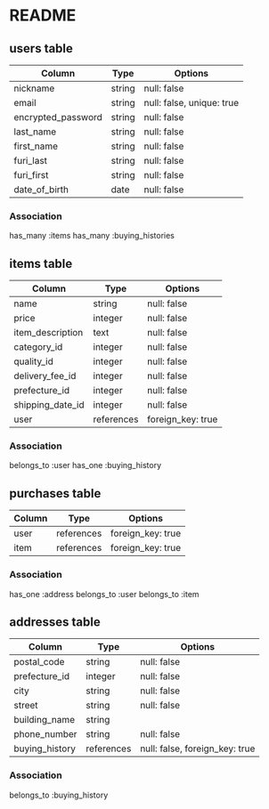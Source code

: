 # README

## users table
|Column             |Type       |Options                   |
|-------------------|-----------|--------------------------|
|nickname           |string     |null: false               |
|email              |string     |null: false, unique: true |
|encrypted_password |string     |null: false               |
|last_name          |string     |null: false               |
|first_name         |string     |null: false               |
|furi_last          |string     |null: false               |
|furi_first         |string     |null: false               |
|date_of_birth      |date       |null: false               |

### Association
has_many :items
has_many :buying_histories

## items table
|Column           |Type            |Options                               |
|-----------------|--------------- |--------------------------------------|
|name             |string          |null: false                           |
|price            |integer         |null: false                           |
|item_description |text            |null: false                           |
|category_id      |integer         |null: false                           |
|quality_id       |integer         |null: false                           |
|delivery_fee_id  |integer         |null: false                           |
|prefecture_id    |integer         |null: false                           |
|shipping_date_id |integer         |null: false                           |
|user             |references      |foreign_key: true                     |

### Association
belongs_to :user
has_one :buying_history


## purchases table
|Column    |Type       |Options           |
|--------- |-----------|------------------|
|user      |references |foreign_key: true |
|item      |references |foreign_key: true |

### Association
has_one :address
belongs_to :user
belongs_to :item

## addresses table

|Column         |Type       |Options              |
|---------------|-----------|---------------------|
|postal_code    |string     |null: false          |
|prefecture_id  |integer    |null: false          |
|city           |string     |null: false          |
|street         |string     |null: false          |
|building_name  |string     |                     |
|phone_number   |string     |null: false          |
|buying_history |references |null: false, foreign_key: true |


### Association
belongs_to :buying_history
